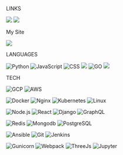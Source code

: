 LINKS

[![](https://img.shields.io/badge/LinkedIn-0077B5?style=for-the-badge&logo=linkedin&logoColor=white)](https://www.linkedin.com/in/ilia-mamulashvili-713302232/)
[![](https://img.shields.io/badge/-%20PORTFOLIO-00ADD8?style=for-the-badge)](https://ilia999x.github.io/portfolio/)

My Site

[![](https://img.shields.io/badge/-%20FractalQ-AD00D8?style=for-the-badge&logo=replit&logoColor=white)](https://fractalq.com)

LANGUAGES

![Python](https://img.shields.io/badge/Python-3776AB?style=for-the-badge&logo=python&logoColor=white)
![JavaScript](https://img.shields.io/badge/JavaScript-F7DF1E?style=for-the-badge&logo=javascript&logoColor=black)
![CSS](https://img.shields.io/badge/CSS-239120?&style=for-the-badge&logo=css3&logoColor=white)
![](https://img.shields.io/badge/HTML5-E34F26?style=for-the-badge&logo=html5&logoColor=white)
![GO](https://img.shields.io/badge/Go-00ADD8?style=for-the-badge&logo=go&logoColor=white)
![](https://img.shields.io/badge/Shell_Script-292627?style=for-the-badge&logo=gnu-bash&logoColor=white)

TECH

![GCP](https://img.shields.io/badge/-GoogleCloud-000?&logo=GoogleCloud)
![AWS](https://img.shields.io/badge/-AWS-000?&logo=Amazon-AWS&logoColor=F90)

![Docker](https://img.shields.io/badge/-Docker-000?&logo=Docker)
![Nginx](https://img.shields.io/badge/-Nginx-000?&logo=Nginx)
![Kubernetes](https://img.shields.io/badge/-Kubernetes-000?&logo=Kubernetes)
![Linux](https://img.shields.io/badge/-Linux-000?&logo=Linux)

![Node.js](https://img.shields.io/badge/-Node.js-000?&logo=node.js)
![React](https://img.shields.io/badge/-React-000?&logo=React)
![Django](https://img.shields.io/badge/-Django-000?&logo=Django)
![GraphQL](https://img.shields.io/badge/-GraphQl-000?&logo=GraphQl)

<!-- ![PyTorch](https://img.shields.io/badge/-PyTorch-000?&logo=PyTorch) -->
![Redis](https://img.shields.io/badge/-Redis-000?&logo=Redis)
![Mongodb](https://img.shields.io/badge/-Mongodb-000?&logo=Mongodb)
![PostgreSQL](https://img.shields.io/badge/-PostgreSQL-000?&logo=PostgreSQL)
<!-- ![TensorFlow](https://img.shields.io/badge/-TensorFlow-000?&logo=TensorFlow) -->

![Ansible](https://img.shields.io/badge/-Ansible-000?&logo=Redux)
![Git](https://img.shields.io/badge/-Git-000?&logo=Git)
![Jenkins](https://img.shields.io/badge/-Jenkins-000?&logo=Jenkins)
<!-- ![Jest](https://img.shields.io/badge/-Jest-000?&logo=Jest) -->
<!-- ![Ansible](https://img.shields.io/badge/-Ansible-000?&logo=Ansible) -->
![Gunicorn](https://img.shields.io/badge/-Gunicorn-000?&logo=Gunicorn)
![Webpack](https://img.shields.io/badge/-Webpack-000?&logo=Webpack)
![ThreeJs](https://img.shields.io/badge/-ThreeJs-000?&logo=ThreeJs)
![Jupyter](https://img.shields.io/badge/-Jupyter-000?&logo=jupyter)


<!--  open source projects:

[![](https://img.shields.io/badge/-⚙️%20React%20Graphene%20Django%20Boilerplate-1a1818?style=for-the-badge)](https://github.com/ilia999x/React-Graphene-Django-Boilerplate)
[![](https://img.shields.io/badge/-⚙️%20Golang%20Blobstore-1a1818?style=for-the-badge)](https://github.com/ilia999x/Golang-Blobstore)
-->

